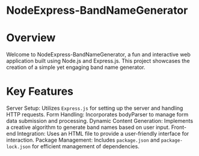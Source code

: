 # NodeExpress-BandNameGenerator
# Overview
Welcome to NodeExpress-BandNameGenerator, a fun and interactive web application built using Node.js and Express.js. This project showcases the creation of a simple yet engaging band name generator.

# Key Features
Server Setup: Utilizes `Express.js` for setting up the server and handling HTTP requests.
Form Handling: Incorporates bodyParser to manage form data submission and processing.
Dynamic Content Generation: Implements a creative algorithm to generate band names based on user input.
Front-end Integration: Uses an HTML file to provide a user-friendly interface for interaction.
Package Management: Includes `package.json` and `package-lock.json` for efficient management of dependencies.

